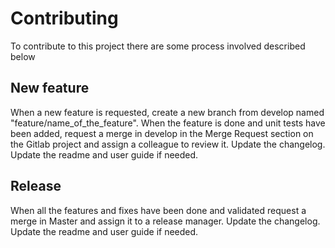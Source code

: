 # Contributing
To contribute to this project there are some process involved described below

## New feature
When a new feature is requested, create a new branch from develop named "feature/name_of_the_feature".
When the feature is done and unit tests have been added, request a merge in develop in the Merge Request section 
on the Gitlab project and assign a colleague to review it.
Update the changelog. Update the readme and user guide if needed.

## Release
When all the features and fixes have been done and validated request a merge in Master and assign it
to a release manager.
Update the changelog. Update the readme and user guide if needed.
